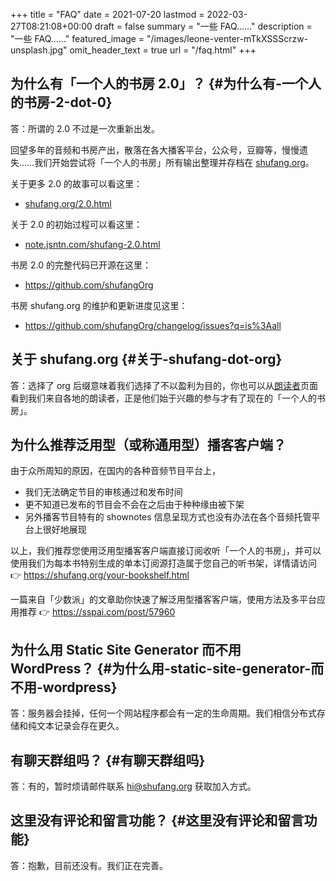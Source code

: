 +++
title = "FAQ"
date = 2021-07-20
lastmod = 2022-03-27T08:21:08+00:00
draft = false
summary = "一些 FAQ......"
description = "一些 FAQ......"
featured_image = "/images/leone-venter-mTkXSSScrzw-unsplash.jpg"
omit_header_text = true
url = "/faq.html"
+++

## 为什么有「一个人的书房 2.0」？ {#为什么有-一个人的书房-2-dot-0}

答：所谓的 2.0 不过是一次重新出发。

回望多年的音频和书房产出，散落在各大播客平台，公众号，豆瓣等，慢慢遗失……我们开始尝试将「一个人的书房」所有输出整理并存档在 [shufang.org](https://shufang.org)。

关于更多 2.0 的故事可以看这里：

-   [shufang.org/2.0.html](https://shufang.org/2.0.html)

关于 2.0 的初始过程可以看这里：

-   [note.jsntn.com/shufang-2.0.html](https://note.jsntn.com/shufang-2.0.html)

书房 2.0 的完整代码已开源在这里：

-   <https://github.com/shufangOrg>

书房 shufang.org 的维护和更新进度见这里：

-   <https://github.com/shufangOrg/changelog/issues?q=is%3Aall>


## 关于 shufang.org {#关于-shufang-dot-org}

答：选择了 org 后缀意味着我们选择了不以盈利为目的，你也可以从[朗读者](https://shufang.org/readers.html)页面看到我们来自各地的朗读者，正是他们始于兴趣的参与才有了现在的「一个人的书房」。


## 为什么推荐泛用型（或称通用型）播客客户端？

由于众所周知的原因，在国内的各种音频节目平台上，

- 我们无法确定节目的审核通过和发布时间
- 更不知道已发布的节目会不会在之后由于种种缘由被下架
- 另外播客节目特有的 shownotes 信息呈现方式也没有办法在各个音频托管平台上很好地展现

以上，我们推荐您使用泛用型播客客户端直接订阅收听「一个人的书房」，并可以使用我们为每本书特别生成的单本订阅源打造属于您自己的听书架，详情请访问 👉 https://shufang.org/your-bookshelf.html

一篇来自「少数派」的文章助你快速了解泛用型播客客户端，使用方法及多平台应用推荐 👉 https://sspai.com/post/57960


## 为什么用 Static Site Generator 而不用 WordPress？ {#为什么用-static-site-generator-而不用-wordpress}

答：服务器会挂掉，任何一个网站程序都会有一定的生命周期。我们相信分布式存储和纯文本记录会存在更久。


## 有聊天群组吗？ {#有聊天群组吗}

答：有的，暂时烦请邮件联系 hi@shufang.org 获取加入方式。


## 这里没有评论和留言功能？ {#这里没有评论和留言功能}

答：抱歉，目前还没有。我们正在完善。